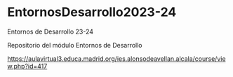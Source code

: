 # EntornosDesarrollo2023-24
Entornos de Desarrollo 23-24

Repositorio del módulo Entornos de Desarrollo

https://aulavirtual3.educa.madrid.org/ies.alonsodeavellan.alcala/course/view.php?id=417

